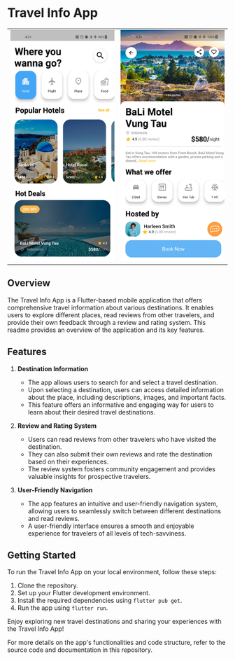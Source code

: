 # Travel Info App

<p align="center">
  <table>
    <tr>
      <td style="padding-right: 20">
        <img src="assets/Screenshots/home.jpg" alt="App Screenshot 1" width="480">
      </td>
      <td>
        <img src="assets/Screenshots/detail_screen.jpg" alt="App Screenshot 2" width="480">
      </td>
    </tr>
  </table>
</p>

## Overview

The Travel Info App is a Flutter-based mobile application that offers comprehensive travel information about various destinations. It enables users to explore different places, read reviews from other travelers, and provide their own feedback through a review and rating system. This readme provides an overview of the application and its key features.

## Features

1. **Destination Information**
   - The app allows users to search for and select a travel destination.
   - Upon selecting a destination, users can access detailed information about the place, including descriptions, images, and important facts.
   - This feature offers an informative and engaging way for users to learn about their desired travel destinations.

2. **Review and Rating System**
   - Users can read reviews from other travelers who have visited the destination.
   - They can also submit their own reviews and rate the destination based on their experiences.
   - The review system fosters community engagement and provides valuable insights for prospective travelers.

3. **User-Friendly Navigation**
   - The app features an intuitive and user-friendly navigation system, allowing users to seamlessly switch between different destinations and read reviews.
   - A user-friendly interface ensures a smooth and enjoyable experience for travelers of all levels of tech-savviness.

## Getting Started

To run the Travel Info App on your local environment, follow these steps:

1. Clone the repository.
2. Set up your Flutter development environment.
3. Install the required dependencies using `flutter pub get`.
4. Run the app using `flutter run`.

Enjoy exploring new travel destinations and sharing your experiences with the Travel Info App!

For more details on the app's functionalities and code structure, refer to the source code and documentation in this repository.

